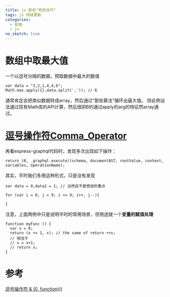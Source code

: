```yaml
---
title: js 那些"奇技淫巧"
tags: js 持续更新
categories:
  - 前端
  - js
no_sketch: true
---
```


# 数组中取最大值
一个以逗号分隔的数据，预取数据中最大的数值
````
var data = "3,2,1,4,4,6";
Math.max.apply({},data.split(',')); // 6
````

通常肯定会把类似数据转成array，然后通过“那些算法”循环出最大值。
但此例设法通过现有Math库的API计算，然后很阴B的通过apply的arg的特征然array通过。

# [逗号操作符Comma_Operator](https://developer.mozilla.org/zh-CN/docs/Web/JavaScript/Reference/Operators/Comma_Operator)
再看express-graphql代码时，发现多次出现如下操作：
````
return (0, _graphql.execute)(schema, documentAST, rootValue, context, variables, operationName);
````
其实，平时我们多用这种形式，只是没有发现
````
var data = 0,data2 = 1; // 当然这不是想说的重点
````
````
for (var i = 0, j = 9; i <= 9; i++, j--){

}
````
注意，上面两例中只是说明平时的常用场景，但用途就一个**变量的赋值处理**
````
function myFunc () {
  var x = 0;
  return (x += 1, x); // the same of return ++x;
  // 相当于
  // x = x+1;
  // return x;
}
````

# 参考
[逗号操作符 & (0, function)()](https://www.jianshu.com/p/cd188bda72df)